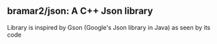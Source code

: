 ## bramar2/json: A C++ Json library
Library is inspired by Gson (Google's Json library in Java) as seen by its code